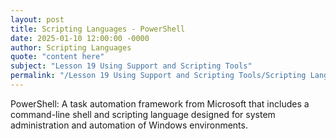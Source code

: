 ```yaml
---
layout: post
title: Scripting Languages - PowerShell
date: 2025-01-10 12:00:00 -0000
author: Scripting Languages
quote: "content here"
subject: "Lesson 19 Using Support and Scripting Tools"
permalink: "/Lesson 19 Using Support and Scripting Tools/Scripting Languages/Scripting Languages - PowerShell"
---
```


PowerShell: A task automation framework from Microsoft that includes a command-line shell and scripting language designed for system administration and automation of Windows environments.
